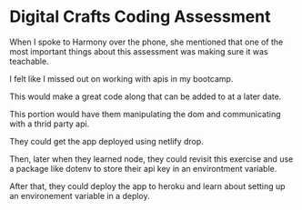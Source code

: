 # Digital Crafts Coding Assessment

When I spoke to Harmony over the phone, she mentioned that one of the most important things about this assessment was making sure it was teachable.

I felt like I missed out on working with apis in my bootcamp. 

This would make a great code along that can be added to at a later date.

This portion would have them manipulating the dom and communicating with a thrid party api.

They could get the app deployed using netlify drop. 

Then, later when they learned node, they could revisit this exercise and use a package like dotenv to store their api key in an environtment variable. 

After that, they could deploy the app to heroku and learn about setting up an environement variable in a deploy. 
